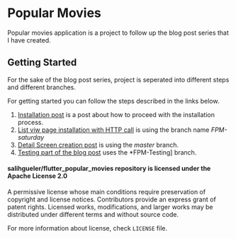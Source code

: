 # Popular Movies

Popular movies application is a project to follow up the blog post series that I have created.

## Getting Started

For the sake of the blog post series, project is seperated into different steps and different branches.

For getting started you can follow the steps described in the links below.

1. [Installation post](https://medium.com/@muhammedsalihguler/flutter-in-a-weekend-friday-installation-f48f7acffbc4) is a post about how to proceed with the installation process.
2. [List viw page installation with HTTP call](https://medium.com/@muhammedsalihguler/flutter-in-a-weekend-saturday-view-creation-and-http-calls-f9143f099edc) is using the branch name *FPM-saturday*
3. [Detail Screen creation post](https://medium.com/@muhammedsalihguler/flutter-in-a-weekend-sunday-detail-view-creation-b73b06fcd8af) is using the *master* branch.
4. [Testing part of the blog post](https://proandroiddev.com/testing-flutter-applications-f961969da86a) uses the *FPM-Testing] branch.

#### salihgueler/flutter_popular_movies repository is licensed under the Apache License 2.0
A permissive license whose main conditions require preservation of copyright and license notices. Contributors provide an express grant of patent rights. Licensed works, modifications, and larger works may be distributed under different terms and without source code.

For more information about license, check `LICENSE` file.
